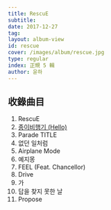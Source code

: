 ```yaml
---
title: RescuE
subtitle:
date: 2017-12-27
tag:
layout: album-view
id: rescue
cover: /images/album/rescue.jpg
type: regular
index: 正規 5 輯
author: 윤하
---
```


## 收錄曲目

1. RescuE
2. [종이비행기 (Hello)](/hello/hello/)
3. Parade <span class="badge">TITLE</span>
4. 없던 일처럼
5. Airplane Mode
6. 예지몽
7. FEEL (Feat. Chancellor)
8. Drive
9. 가
10. 답을 찾지 못한 날
11. Propose

